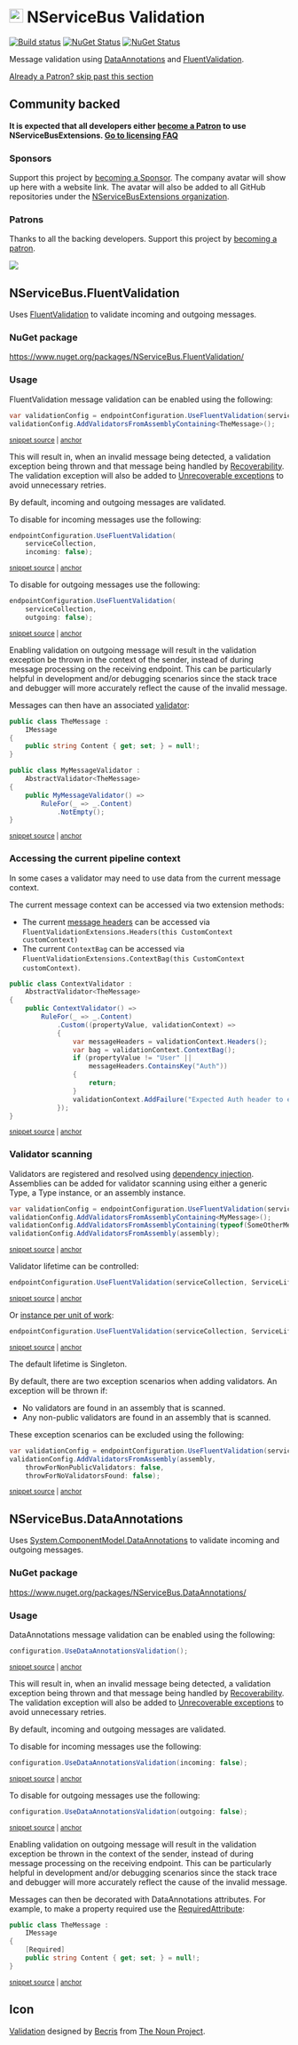 # <img src="/src/icon.png" height="25px"> NServiceBus Validation

[![Build status](https://ci.appveyor.com/api/projects/status/v9gfk5x5xo6kf46a/branch/main?svg=true)](https://ci.appveyor.com/project/SimonCropp/nservicebus-validation)
[![NuGet Status](https://img.shields.io/nuget/v/NServiceBus.DataAnnotations.svg?label=NServiceBus.DataAnnotations)](https://www.nuget.org/packages/NServiceBus.DataAnnotations/)
[![NuGet Status](https://img.shields.io/nuget/v/NServiceBus.FluentValidation.svg?label=NServiceBus.FluentValidation)](https://www.nuget.org/packages/NServiceBus.FluentValidation/)

Message validation using [DataAnnotations](https://msdn.microsoft.com/en-us/library/system.componentmodel.dataannotations.aspx) and [FluentValidation](https://github.com/JeremySkinner/FluentValidation).

<!--- StartOpenCollectiveBackers -->

[Already a Patron? skip past this section](#endofbacking)


## Community backed

**It is expected that all developers either [become a Patron](https://opencollective.com/nservicebusextensions/contribute/patron-6976) to use NServiceBusExtensions. [Go to licensing FAQ](https://github.com/NServiceBusExtensions/Home/#licensingpatron-faq)**


### Sponsors

Support this project by [becoming a Sponsor](https://opencollective.com/nservicebusextensions/contribute/sponsor-6972). The company avatar will show up here with a website link. The avatar will also be added to all GitHub repositories under the [NServiceBusExtensions organization](https://github.com/NServiceBusExtensions).


### Patrons

Thanks to all the backing developers. Support this project by [becoming a patron](https://opencollective.com/nservicebusextensions/contribute/patron-6976).

<img src="https://opencollective.com/nservicebusextensions/tiers/patron.svg?width=890&avatarHeight=60&button=false">

<a href="#" id="endofbacking"></a>

<!--- EndOpenCollectiveBackers -->


## NServiceBus.FluentValidation

Uses [FluentValidation](https://github.com/JeremySkinner/FluentValidation) to validate incoming and outgoing messages.


### NuGet package

https://www.nuget.org/packages/NServiceBus.FluentValidation/


### Usage

FluentValidation message validation can be enabled using the following:

<!-- snippet: FluentValidation -->
<a id='snippet-fluentvalidation'></a>
```cs
var validationConfig = endpointConfiguration.UseFluentValidation(serviceCollection);
validationConfig.AddValidatorsFromAssemblyContaining<TheMessage>();
```
<sup><a href='/src/NServiceBus.FluentValidation.Tests/Snippets/Usage.cs#L8-L13' title='Snippet source file'>snippet source</a> | <a href='#snippet-fluentvalidation' title='Start of snippet'>anchor</a></sup>
<!-- endSnippet -->

This will result in, when an invalid message being detected, a validation exception being thrown and that message being handled by [Recoverability](/nservicebus/recoverability/). The validation exception will also be added to [Unrecoverable exceptions](/nservicebus/recoverability/#unrecoverable-exceptions) to avoid unnecessary retries. <!-- singleLineInclude: validationexception. path: /src/validationexception.include.md -->

By default, incoming and outgoing messages are validated.

To disable for incoming messages use the following:

<!-- snippet: FluentValidation_disableincoming -->
<a id='snippet-fluentvalidation_disableincoming'></a>
```cs
endpointConfiguration.UseFluentValidation(
    serviceCollection,
    incoming: false);
```
<sup><a href='/src/NServiceBus.FluentValidation.Tests/Snippets/Usage.cs#L15-L21' title='Snippet source file'>snippet source</a> | <a href='#snippet-fluentvalidation_disableincoming' title='Start of snippet'>anchor</a></sup>
<!-- endSnippet -->

To disable for outgoing messages use the following:

<!-- snippet: FluentValidation_disableoutgoing -->
<a id='snippet-fluentvalidation_disableoutgoing'></a>
```cs
endpointConfiguration.UseFluentValidation(
    serviceCollection,
    outgoing: false);
```
<sup><a href='/src/NServiceBus.FluentValidation.Tests/Snippets/Usage.cs#L23-L29' title='Snippet source file'>snippet source</a> | <a href='#snippet-fluentvalidation_disableoutgoing' title='Start of snippet'>anchor</a></sup>
<!-- endSnippet -->

Enabling validation on outgoing message will result in the validation exception be thrown in the context of the sender, instead of during message processing on the receiving endpoint. This can be particularly helpful in development and/or debugging scenarios since the stack trace and debugger will more accurately reflect the cause of the invalid message. <!-- singleLineInclude: validationoutgoing. path: /src/validationoutgoing.include.md -->

Messages can then have an associated [validator](https://github.com/JeremySkinner/FluentValidation/wiki/b.-Creating-a-Validator):

<!-- snippet: FluentValidation_message -->
<a id='snippet-fluentvalidation_message'></a>
```cs
public class TheMessage :
    IMessage
{
    public string Content { get; set; } = null!;
}

public class MyMessageValidator :
    AbstractValidator<TheMessage>
{
    public MyMessageValidator() =>
        RuleFor(_ => _.Content)
            .NotEmpty();
}
```
<sup><a href='/src/NServiceBus.FluentValidation.Tests/Snippets/TheMessage.cs#L4-L18' title='Snippet source file'>snippet source</a> | <a href='#snippet-fluentvalidation_message' title='Start of snippet'>anchor</a></sup>
<!-- endSnippet -->


### Accessing the current pipeline context

In some cases a validator may need to use data from the current message context.

The current message context can be accessed via two extension methods:

 * The current [message headers](https://docs.particular.net/nservicebus/messaging/headers) can be accessed via `FluentValidationExtensions.Headers(this CustomContext customContext)`
 * The current `ContextBag` can be accessed via `FluentValidationExtensions.ContextBag(this CustomContext customContext)`.

<!-- snippet: FluentValidation_ContextValidator -->
<a id='snippet-fluentvalidation_contextvalidator'></a>
```cs
public class ContextValidator :
    AbstractValidator<TheMessage>
{
    public ContextValidator() =>
        RuleFor(_ => _.Content)
            .Custom((propertyValue, validationContext) =>
            {
                var messageHeaders = validationContext.Headers();
                var bag = validationContext.ContextBag();
                if (propertyValue != "User" ||
                    messageHeaders.ContainsKey("Auth"))
                {
                    return;
                }
                validationContext.AddFailure("Expected Auth header to exist");
            });
}
```
<sup><a href='/src/NServiceBus.FluentValidation.Tests/Snippets/ContextValidator.cs#L5-L23' title='Snippet source file'>snippet source</a> | <a href='#snippet-fluentvalidation_contextvalidator' title='Start of snippet'>anchor</a></sup>
<!-- endSnippet -->


### Validator scanning

Validators are registered and resolved using [dependency injection](https://docs.particular.net/nservicebus/dependency-injection/). Assemblies can be added for validator scanning using either a generic Type, a Type instance, or an assembly instance.

<!-- snippet: FluentValidation_AddValidators -->
<a id='snippet-fluentvalidation_addvalidators'></a>
```cs
var validationConfig = endpointConfiguration.UseFluentValidation(serviceCollection);
validationConfig.AddValidatorsFromAssemblyContaining<MyMessage>();
validationConfig.AddValidatorsFromAssemblyContaining(typeof(SomeOtherMessage));
validationConfig.AddValidatorsFromAssembly(assembly);
```
<sup><a href='/src/NServiceBus.FluentValidation.Tests/Snippets/Usage.cs#L48-L55' title='Snippet source file'>snippet source</a> | <a href='#snippet-fluentvalidation_addvalidators' title='Start of snippet'>anchor</a></sup>
<!-- endSnippet -->

Validator lifetime can be controlled:

<!-- snippet: FluentValidation_Singleton -->
<a id='snippet-fluentvalidation_singleton'></a>
```cs
endpointConfiguration.UseFluentValidation(serviceCollection, ServiceLifetime.Singleton);
```
<sup><a href='/src/NServiceBus.FluentValidation.Tests/Snippets/Usage.cs#L33-L37' title='Snippet source file'>snippet source</a> | <a href='#snippet-fluentvalidation_singleton' title='Start of snippet'>anchor</a></sup>
<!-- endSnippet -->

Or [instance per unit of work](https://docs.particular.net/nservicebus/dependency-injection/):

<!-- snippet: FluentValidation_Scoped -->
<a id='snippet-fluentvalidation_scoped'></a>
```cs
endpointConfiguration.UseFluentValidation(serviceCollection, ServiceLifetime.Scoped);
```
<sup><a href='/src/NServiceBus.FluentValidation.Tests/Snippets/Usage.cs#L39-L43' title='Snippet source file'>snippet source</a> | <a href='#snippet-fluentvalidation_scoped' title='Start of snippet'>anchor</a></sup>
<!-- endSnippet -->

The default lifetime is Singleton.

By default, there are two exception scenarios when adding validators. An exception will be thrown if:

 * No validators are found in an assembly that is scanned.
 * Any non-public validators are found in an assembly that is scanned.

These exception scenarios can be excluded using the following:

<!-- snippet: FluentValidation_IgnoreValidatorConventions -->
<a id='snippet-fluentvalidation_ignorevalidatorconventions'></a>
```cs
var validationConfig = endpointConfiguration.UseFluentValidation(serviceCollection);
validationConfig.AddValidatorsFromAssembly(assembly,
    throwForNonPublicValidators: false,
    throwForNoValidatorsFound: false);
```
<sup><a href='/src/NServiceBus.FluentValidation.Tests/Snippets/Usage.cs#L60-L67' title='Snippet source file'>snippet source</a> | <a href='#snippet-fluentvalidation_ignorevalidatorconventions' title='Start of snippet'>anchor</a></sup>
<!-- endSnippet -->


## NServiceBus.DataAnnotations

Uses [System.ComponentModel.DataAnnotations](https://msdn.microsoft.com/en-us/library/cc490428) to validate incoming and outgoing messages.


### NuGet package

https://www.nuget.org/packages/NServiceBus.DataAnnotations/


### Usage


DataAnnotations message validation can be enabled using the following:

<!-- snippet: DataAnnotations -->
<a id='snippet-dataannotations'></a>
```cs
configuration.UseDataAnnotationsValidation();
```
<sup><a href='/src/NServiceBus.DataAnnotations.Tests/Snippets/Usage.cs#L7-L11' title='Snippet source file'>snippet source</a> | <a href='#snippet-dataannotations' title='Start of snippet'>anchor</a></sup>
<!-- endSnippet -->

This will result in, when an invalid message being detected, a validation exception being thrown and that message being handled by [Recoverability](/nservicebus/recoverability/). The validation exception will also be added to [Unrecoverable exceptions](/nservicebus/recoverability/#unrecoverable-exceptions) to avoid unnecessary retries. <!-- singleLineInclude: validationexception. path: /src/validationexception.include.md -->

By default, incoming and outgoing messages are validated.

To disable for incoming messages use the following:

<!-- snippet: DataAnnotations_disableincoming -->
<a id='snippet-dataannotations_disableincoming'></a>
```cs
configuration.UseDataAnnotationsValidation(incoming: false);
```
<sup><a href='/src/NServiceBus.DataAnnotations.Tests/Snippets/Usage.cs#L13-L17' title='Snippet source file'>snippet source</a> | <a href='#snippet-dataannotations_disableincoming' title='Start of snippet'>anchor</a></sup>
<!-- endSnippet -->

To disable for outgoing messages use the following:

<!-- snippet: DataAnnotations_disableoutgoing -->
<a id='snippet-dataannotations_disableoutgoing'></a>
```cs
configuration.UseDataAnnotationsValidation(outgoing: false);
```
<sup><a href='/src/NServiceBus.DataAnnotations.Tests/Snippets/Usage.cs#L19-L23' title='Snippet source file'>snippet source</a> | <a href='#snippet-dataannotations_disableoutgoing' title='Start of snippet'>anchor</a></sup>
<!-- endSnippet -->

Enabling validation on outgoing message will result in the validation exception be thrown in the context of the sender, instead of during message processing on the receiving endpoint. This can be particularly helpful in development and/or debugging scenarios since the stack trace and debugger will more accurately reflect the cause of the invalid message. <!-- singleLineInclude: validationoutgoing. path: /src/validationoutgoing.include.md -->

Messages can then be decorated with DataAnnotations attributes. For example, to make a property required use the [RequiredAttribute](https://msdn.microsoft.com/en-us/library/system.componentmodel.dataannotations.requiredattribute.aspx):

<!-- snippet: DataAnnotations_message -->
<a id='snippet-dataannotations_message'></a>
```cs
public class TheMessage :
    IMessage
{
    [Required]
    public string Content { get; set; } = null!;
}
```
<sup><a href='/src/NServiceBus.DataAnnotations.Tests/Snippets/TheMessage.cs#L4-L11' title='Snippet source file'>snippet source</a> | <a href='#snippet-dataannotations_message' title='Start of snippet'>anchor</a></sup>
<!-- endSnippet -->


## Icon

[Validation](https://thenounproject.com/term/validation/1680887/) designed by [Becris](https://thenounproject.com/Becris/) from [The Noun Project](https://thenounproject.com/).

